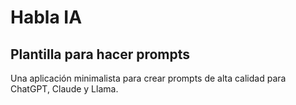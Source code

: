 # Habla IA

## Plantilla para hacer prompts

Una aplicación minimalista para crear prompts de alta calidad para ChatGPT, Claude y Llama.
